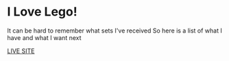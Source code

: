 # I Love Lego!

It can be hard to remember what sets I've received
So here is a list of what I have and what I want next

[LIVE SITE](https://brianlovega.github.io/LegoRules/)
